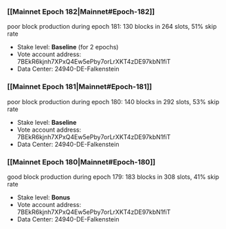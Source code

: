 ### [[Mainnet Epoch 182|Mainnet#Epoch-182]]
poor block production during epoch 181: 130 blocks in 264 slots, 51% skip rate 
* Stake level: **Baseline** (for 2 epochs)
* Vote account address: 7BEkR6kjnh7XPxQ4Ew5ePby7orLrXKT4zDE97kbN1fiT
* Data Center: 24940-DE-Falkenstein
### [[Mainnet Epoch 181|Mainnet#Epoch-181]]
poor block production during epoch 180: 140 blocks in 292 slots, 53% skip rate 
* Stake level: **Baseline**
* Vote account address: 7BEkR6kjnh7XPxQ4Ew5ePby7orLrXKT4zDE97kbN1fiT
* Data Center: 24940-DE-Falkenstein
### [[Mainnet Epoch 180|Mainnet#Epoch-180]]
good block production during epoch 179: 183 blocks in 308 slots, 41% skip rate
* Stake level: **Bonus**
* Vote account address: 7BEkR6kjnh7XPxQ4Ew5ePby7orLrXKT4zDE97kbN1fiT
* Data Center: 24940-DE-Falkenstein